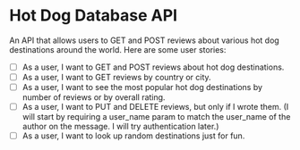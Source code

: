 # Hot Dog Database API

An API that allows users to GET and POST reviews about various hot dog destinations around the world. Here are some user stories:

- [ ] As a user, I want to GET and POST reviews about hot dog destinations.
- [ ] As a user, I want to GET reviews by country or city.
- [ ] As a user, I want to see the most popular hot dog destinations by number of reviews or by overall rating.
- [ ] As a user, I want to PUT and DELETE reviews, but only if I wrote them. (I will start by requiring a user_name param to match the user_name of the author on the message. I will try authentication later.)
- [ ] As a user, I want to look up random destinations just for fun.

